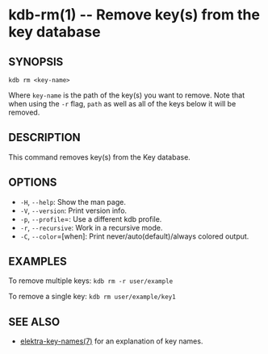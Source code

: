 kdb-rm(1) -- Remove key(s) from the key database
================================================

## SYNOPSIS

`kdb rm <key-name>`

Where `key-name` is the path of the key(s) you want to remove.
Note that when using the `-r` flag, `path` as well as all of the keys below it will be removed.

## DESCRIPTION

This command removes key(s) from the Key database.

## OPTIONS

- `-H`, `--help`:
  Show the man page.
- `-V`, `--version`:
  Print version info.
- `-p`, `--profile`=<profile>:
  Use a different kdb profile.
- `-r`, `--recursive`:
  Work in a recursive mode.
- `-C`, `--color`=[when]:
  Print never/auto(default)/always colored output.

## EXAMPLES

To remove multiple keys:
`kdb rm -r user/example`

To remove a single key:
`kdb rm user/example/key1`

## SEE ALSO

- [elektra-key-names(7)](elektra-key-names.md) for an explanation of key names.